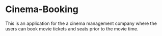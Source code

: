 # Cinema-Booking
This is an application for the a cinema management company where the users can book movie tickets and seats prior to the movie time.
